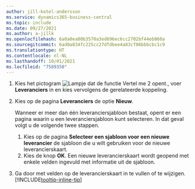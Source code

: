 ```yaml
---
author: jill-kotel-andersson
ms.service: dynamics365-business-central
ms.topic: include
ms.date: 09/27/2021
ms.author: a-jillk
ms.openlocfilehash: 6a0a0ea80b3570a3ed696ec6cc2702bf44eb060a
ms.sourcegitcommit: 6ad0a834fc225cc27dfdbee4a83cf06bbbcbc1c9
ms.translationtype: HT
ms.contentlocale: nl-NL
ms.lasthandoff: 10/01/2021
ms.locfileid: "7589350"
---
```

1. Kies het pictogram ![Lampje dat de functie Vertel me 2 opent.](../media/ui-search/search_small.png "Vertel me wat u wilt doen"), voer **Leveranciers** in en kies vervolgens de gerelateerde koppeling.  
2. Kies op de pagina **Leveranciers** de optie **Nieuw**.

    Wanneer er meer dan één leveranciersjabloon bestaat, opent er een pagina waarin u een leveranciersjabloon kunt selecteren. In dat geval volgt u de volgende twee stappen.
    1. Kies op de pagina **Selecteer een sjabloon voor een nieuwe leverancier** de sjabloon die u wilt gebruiken voor de nieuwe leverancierskaart.
    2. Kies de knop **OK**. Een nieuwe leverancierskaart wordt geopend met enkele velden ingevuld met informatie uit de sjabloon.
3. Ga door met velden op de leverancierskaart in te vullen of te wijzigen. [!INCLUDE[tooltip-inline-tip](tooltip-inline-tip_md.md)]
